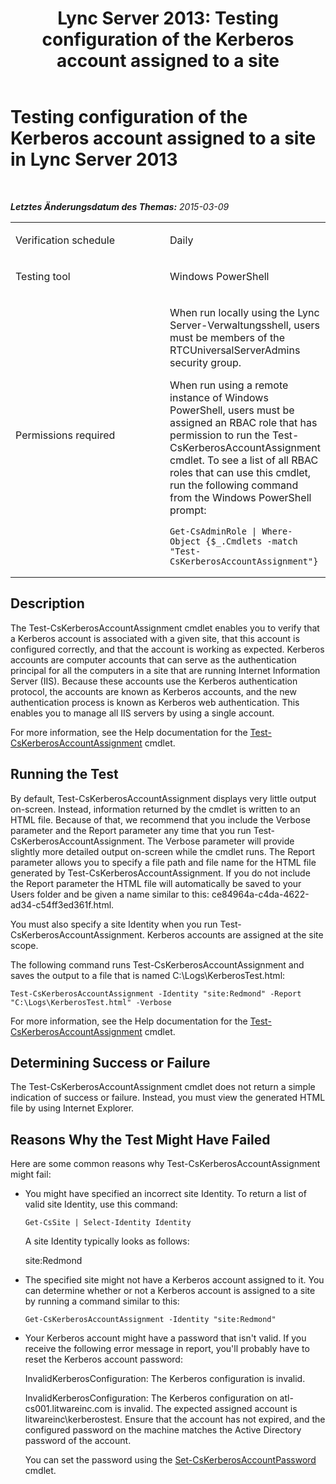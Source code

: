 ﻿---
title: 'Lync Server 2013: Testing configuration of the Kerberos account assigned to a site'
TOCTitle: Testing configuration of the Kerberos account assigned to a site
ms:assetid: a087d77e-c59e-44f5-9caa-ccfd41be7276
ms:mtpsurl: https://technet.microsoft.com/de-de/library/Dn743837(v=OCS.15)
ms:contentKeyID: 62279236
ms.date: 05/19/2016
mtps_version: v=OCS.15
ms.translationtype: HT
---

# Testing configuration of the Kerberos account assigned to a site in Lync Server 2013

 

_**Letztes Änderungsdatum des Themas:** 2015-03-09_


<table>
<colgroup>
<col style="width: 50%" />
<col style="width: 50%" />
</colgroup>
<tbody>
<tr class="odd">
<td><p>Verification schedule</p></td>
<td><p>Daily</p></td>
</tr>
<tr class="even">
<td><p>Testing tool</p></td>
<td><p>Windows PowerShell</p></td>
</tr>
<tr class="odd">
<td><p>Permissions required</p></td>
<td><p>When run locally using the Lync Server-Verwaltungsshell, users must be members of the RTCUniversalServerAdmins security group.</p>
<p>When run using a remote instance of Windows PowerShell, users must be assigned an RBAC role that has permission to run the Test-CsKerberosAccountAssignment cmdlet. To see a list of all RBAC roles that can use this cmdlet, run the following command from the Windows PowerShell prompt:</p>
<pre><code>Get-CsAdminRole | Where-Object {$_.Cmdlets -match &quot;Test-CsKerberosAccountAssignment&quot;}</code></pre></td>
</tr>
</tbody>
</table>


## Description

The Test-CsKerberosAccountAssignment cmdlet enables you to verify that a Kerberos account is associated with a given site, that this account is configured correctly, and that the account is working as expected. Kerberos accounts are computer accounts that can serve as the authentication principal for all the computers in a site that are running Internet Information Server (IIS). Because these accounts use the Kerberos authentication protocol, the accounts are known as Kerberos accounts, and the new authentication process is known as Kerberos web authentication. This enables you to manage all IIS servers by using a single account.

For more information, see the Help documentation for the [Test-CsKerberosAccountAssignment](test-cskerberosaccountassignment.md) cmdlet.

## Running the Test

By default, Test-CsKerberosAccountAssignment displays very little output on-screen. Instead, information returned by the cmdlet is written to an HTML file. Because of that, we recommend that you include the Verbose parameter and the Report parameter any time that you run Test-CsKerberosAccountAssignment. The Verbose parameter will provide slightly more detailed output on-screen while the cmdlet runs. The Report parameter allows you to specify a file path and file name for the HTML file generated by Test-CsKerberosAccountAssignment. If you do not include the Report parameter the HTML file will automatically be saved to your Users folder and be given a name similar to this: ce84964a-c4da-4622-ad34-c54ff3ed361f.html.

You must also specify a site Identity when you run Test-CsKerberosAccountAssignment. Kerberos accounts are assigned at the site scope.

The following command runs Test-CsKerberosAccountAssignment and saves the output to a file that is named C:\\Logs\\KerberosTest.html:

    Test-CsKerberosAccountAssignment -Identity "site:Redmond" -Report "C:\Logs\KerberosTest.html" -Verbose

For more information, see the Help documentation for the [Test-CsKerberosAccountAssignment](test-cskerberosaccountassignment.md) cmdlet.

## Determining Success or Failure

The Test-CsKerberosAccountAssignment cmdlet does not return a simple indication of success or failure. Instead, you must view the generated HTML file by using Internet Explorer.

## Reasons Why the Test Might Have Failed

Here are some common reasons why Test-CsKerberosAccountAssignment might fail:

  - You might have specified an incorrect site Identity. To return a list of valid site Identity, use this command:
    
        Get-CsSite | Select-Identity Identity
    
    A site Identity typically looks as follows:
    
    site:Redmond

  - The specified site might not have a Kerberos account assigned to it. You can determine whether or not a Kerberos account is assigned to a site by running a command similar to this:
    
        Get-CsKerberosAccountAssignment -Identity "site:Redmond"

  - Your Kerberos account might have a password that isn't valid. If you receive the following error message in report, you'll probably have to reset the Kerberos account password:
    
    InvalidKerberosConfiguration: The Kerberos configuration is invalid.
    
    InvalidKerberosConfiguration: The Kerberos configuration on atl-cs001.litwareinc.com is invalid. The expected assigned account is litwareinc\\kerberostest. Ensure that the account has not expired, and the configured password on the machine matches the Active Directory password of the account.
    
    You can set the password using the [Set-CsKerberosAccountPassword](set-cskerberosaccountpassword.md) cmdlet.


